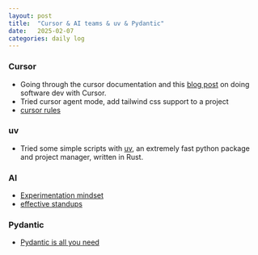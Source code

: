 ```yaml
---
layout: post
title:  "Cursor & AI teams & uv & Pydantic"
date:   2025-02-07
categories: daily log
---
```


### Cursor
  - Going through the cursor documentation and this [blog post](https://skylarbpayne.com/posts/cursed-cursor) on doing software dev with Cursor.
  - Tried cursor agent mode, add tailwind css support to a project
  - [cursor rules](https://skylarbpayne.com/posts/my-cursor-setup)

### uv
  - Tried some simple scripts with [uv](https://docs.astral.sh/uv/), an extremely fast python package and project manager, written in Rust.

### AI
  - [Experimentation mindset](https://skylarbpayne.com/posts/experimentation-mindset)
  - [effective standups](https://jxnl.co/writing/2024/10/25/running-effective-ai-standups/)

### Pydantic
  - [Pydantic is all you need](https://www.youtube.com/watch?v=yj-wSRJwrrc)
